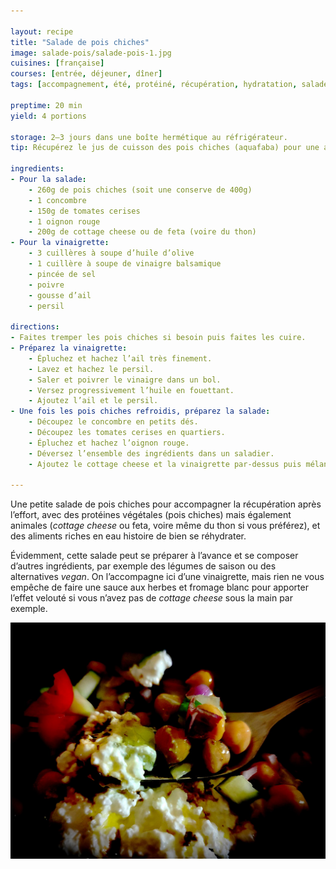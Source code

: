 ```yaml
---

layout: recipe
title: "Salade de pois chiches"
image: salade-pois/salade-pois-1.jpg
cuisines: [française]
courses: [entrée, déjeuner, dîner]
tags: [accompagnement, été, protéiné, récupération, hydratation, salade]

preptime: 20 min
yield: 4 portions

storage: 2–3 jours dans une boîte hermétique au réfrigérateur.
tip: Récupérez le jus de cuisson des pois chiches (aquafaba) pour une autre recette, comme par exemple cette <a href="mousse-chocofaba.html">mousse au chocolat.</a>

ingredients:
- Pour la salade:
    - 260g de pois chiches (soit une conserve de 400g)
    - 1 concombre 
    - 150g de tomates cerises
    - 1 oignon rouge 
    - 200g de cottage cheese ou de feta (voire du thon)
- Pour la vinaigrette:
    - 3 cuillères à soupe d’huile d’olive 
    - 1 cuillère à soupe de vinaigre balsamique 
    - pincée de sel 
    - poivre 
    - gousse d’ail 
    - persil

directions:
- Faites tremper les pois chiches si besoin puis faites les cuire.
- Préparez la vinaigrette:
    - Épluchez et hachez l’ail très finement.
    - Lavez et hachez le persil.
    - Saler et poivrer le vinaigre dans un bol.
    - Versez progressivement l’huile en fouettant.
    - Ajoutez l’ail et le persil.
- Une fois les pois chiches refroidis, préparez la salade:
    - Découpez le concombre en petits dés.
    - Découpez les tomates cerises en quartiers.
    - Épluchez et hachez l’oignon rouge. 
    - Déversez l’ensemble des ingrédients dans un saladier.
    - Ajoutez le cottage cheese et la vinaigrette par-dessus puis mélangez bien le tout.

---
```


Une petite salade de pois chiches pour accompagner la récupération après l’effort, avec des protéines végétales (pois chiches) mais également animales (<i lang="en">cottage cheese</i> ou feta, voire même du thon si vous préférez), et des aliments riches en eau histoire de bien se réhydrater.

Évidemment, cette salade peut se préparer à l’avance et se composer d’autres ingrédients, par exemple des légumes de saison ou des alternatives <i lang="en">vegan</i>. On l’accompagne ici d’une vinaigrette, mais rien ne vous empêche de faire une sauce aux herbes et fromage blanc pour apporter l’effet velouté si vous n’avez pas de <i lang="en">cottage cheese</i> sous la main par exemple.

![Une belle bouchée pleine de protéines, avec le piquant de l’oignon et de la vinaigrette pour venir réhausser le tout.](../images/salade-pois/salade-pois-2.jpg) 